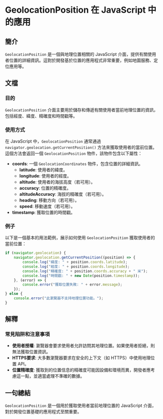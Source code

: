 <!--
Meta Description: # GeolocationPosition 在 JavaScript 中的應用 ## 簡介 `GeolocationPosition` 是一個與地理位置相關的 JavaScript 介面，提供有關使用者位置的詳細資訊。這對於開發基於位置的應用程式非常重要，例如地圖服務、定位應用等。 ## 文檔 ##...
Meta Keywords: geolocationposition, console, javascript, position, coords
-->

# GeolocationPosition 在 JavaScript 中的應用

## 簡介
`GeolocationPosition` 是一個與地理位置相關的 JavaScript 介面，提供有關使用者位置的詳細資訊。這對於開發基於位置的應用程式非常重要，例如地圖服務、定位應用等。

## 文檔
### 目的
`GeolocationPosition` 介面主要用於儲存和傳遞有關使用者當前地理位置的資訊，包括經度、緯度、精確度和時間戳等。

### 使用方式
在 JavaScript 中，`GeolocationPosition` 通常通過 `navigator.geolocation.getCurrentPosition()` 方法來獲取使用者的當前位置。這個方法會返回一個 `GeolocationPosition` 物件，該物件包含以下屬性：

- **coords**: 一個 `GeolocationCoordinates` 物件，包含位置的詳細資訊。
  - **latitude**: 使用者的緯度。
  - **longitude**: 使用者的經度。
  - **altitude**: 使用者的海拔高度（若可用）。
  - **accuracy**: 位置的精確度。
  - **altitudeAccuracy**: 海拔的精確度（若可用）。
  - **heading**: 移動方向（若可用）。
  - **speed**: 移動速度（若可用）。
- **timestamp**: 獲取位置的時間戳。

### 例子
以下是一個基本的用法範例，展示如何使用 `GeolocationPosition` 獲取使用者的當前位置：

```javascript
if (navigator.geolocation) {
    navigator.geolocation.getCurrentPosition((position) => {
        console.log("緯度: " + position.coords.latitude);
        console.log("經度: " + position.coords.longitude);
        console.log("精確度: " + position.coords.accuracy + " 米");
        console.log("時間戳: " + new Date(position.timestamp));
    }, (error) => {
        console.error("獲取位置失敗: " + error.message);
    });
} else {
    console.error("此瀏覽器不支持地理位置功能。");
}
```

## 解釋
### 常見陷阱和注意事項
- **使用者授權**: 瀏覽器會要求使用者允許訪問其地理位置。如果使用者拒絕，則無法獲取位置資訊。
- **HTTPS要求**: 大多數瀏覽器要求在安全的上下文（如 HTTPS）中使用地理位置 API。
- **位置精確度**: 獲取到的位置信息的精確度可能因設備和環境而異，開發者應考慮這一點，並適當處理不準確的數據。

## 一句總結
`GeolocationPosition` 是一個用於獲取使用者當前地理位置的 JavaScript 介面，對於開發位置基礎的應用程式至關重要。